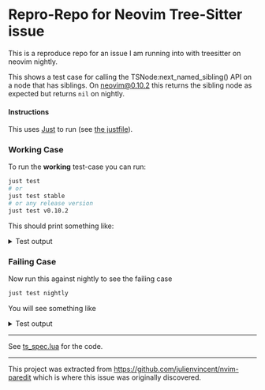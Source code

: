 # Repro-Repo for Neovim Tree-Sitter issue

This is a reproduce repo for an issue I am running into with treesitter on neovim nightly.

This shows a test case for calling the TSNode:next_named_sibling() API on a node that has siblings. On neovim@0.10.2
this returns the sibling node as expected but returns `nil` on nightly.

#### Instructions

This uses [Just](https://github.com/casey/just) to run (see [the justfile](./justfile)).

### Working Case

To run the **working** test-case you can run:

```bash
just test
# or
just test stable
# or any release version
just test v0.10.2
```

This should print something like:

<details>
  <summary>Test output</summary>

```bash
========================================
Testing:        /Users/julienvincent/code/neovim-ts-repro/tests/ts-repro/ts_spec.lua
Success ||      treesitter-test should find a nodes named sibling

Success:        1
Failed :        0
Errors :        0
========================================
```
</details>

### Failing Case

Now run this against nightly to see the failing case

```bash
just test nightly
```

You will see something like

<details>
  <summary>Test output</summary>

```bash
========================================
Testing:        /Users/julienvincent/code/neovim-ts-repro/tests/ts-repro/ts_spec.lua
Fail    ||      treesitter-test should find a nodes named sibling
            ...nvincent/code/neovim-ts-repro/tests/ts-repro/ts_spec.lua:25: Expected objects to not be the same.
            Passed in:
            (nil)
            Did not expect:
            type nil

            stack traceback:
                ...nvincent/code/neovim-ts-repro/tests/ts-repro/ts_spec.lua:25: in function <...nvincent/code/neovim-ts-repro/tests/ts-repro/ts_spec.lua:4>


Success:        0
Failed :        1
Errors :        0
========================================
```
</details>

---

See [ts_spec.lua](./tests/ts-repro/ts_spec.lua) for the code.

---

This project was extracted from https://github.com/julienvincent/nvim-paredit which is where this issue was originally
discovered.
